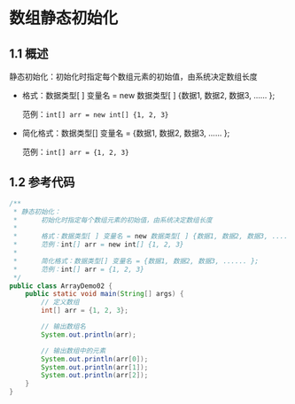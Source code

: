 # 数组静态初始化

## 1.1 概述

静态初始化：初始化时指定每个数组元素的初始值，由系统决定数组长度

- 格式：数据类型[ ] 变量名 = new 数据类型[ ] {数据1, 数据2, 数据3, ...... };

  范例：`int[] arr = new int[] {1, 2, 3}`

- 简化格式：数据类型[] 变量名 = {数据1, 数据2, 数据3, ...... };

  范例：`int[] arr = {1, 2, 3}`

## 1.2 参考代码

```java
/**
 * 静态初始化：
 *      初始化时指定每个数组元素的初始值，由系统决定数组长度
 *
 *      格式：数据类型[ ] 变量名 = new 数据类型[ ] {数据1, 数据2, 数据3, ...... };
 *      范例：int[] arr = new int[] {1, 2, 3}
 *
 *      简化格式：数据类型[] 变量名 = {数据1, 数据2, 数据3, ...... };
 *      范例：int[] arr = {1, 2, 3}
 */
public class ArrayDemo02 {
    public static void main(String[] args) {
        // 定义数组
        int[] arr = {1, 2, 3};

        // 输出数组名
        System.out.println(arr);

        // 输出数组中的元素
        System.out.println(arr[0]);
        System.out.println(arr[1]);
        System.out.println(arr[2]);
    }
}
```

